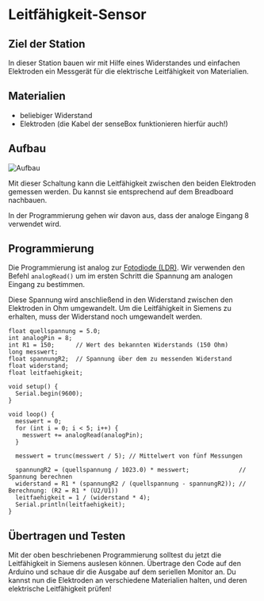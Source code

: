 # Leitfähigkeit-Sensor

## Ziel der Station
In dieser Station bauen wir mit Hilfe eines Widerstandes und einfachen Elektroden ein Messgerät für die elektrische Leitfähigkeit von Materialien.

## Materialien
- beliebiger Widerstand
- Elektroden (die Kabel der senseBox funktionieren hierfür auch!)

## Aufbau
![Aufbau](https://raw.githubusercontent.com/sensebox/resources/master/images/edu/aufbau_leitfaehigkeit.jpg)

Mit dieser Schaltung kann die Leitfähigkeit zwischen den beiden Elektroden gemessen werden.
Du kannst sie entsprechend auf dem Breadboard nachbauen.

In der Programmierung gehen wir davon aus, dass der analoge Eingang 8 verwendet wird.

## Programmierung
Die Programmierung ist analog zur [Fotodiode (LDR)](ldr.md).
Wir verwenden den Befehl `analogRead()` um im ersten Schritt die Spannung am analogen Eingang zu bestimmen.

Diese Spannung wird anschließend in den Widerstand zwischen den Elektroden in Ohm umgewandelt.
Um die Leitfähigkeit in Siemens zu erhalten, muss der Widerstand noch umgewandelt werden.

```arduino
float quellspannung = 5.0;
int analogPin = 8;
int R1 = 150;      // Wert des bekannten Widerstands (150 Ohm)
long messwert;
float spannungR2;  // Spannung über dem zu messenden Widerstand
float widerstand;
float leitfaehigkeit;

void setup() {
  Serial.begin(9600);
}

void loop() {
  messwert = 0;
  for (int i = 0; i < 5; i++) {
    messwert += analogRead(analogPin);
  }

  messwert = trunc(messwert / 5); // Mittelwert von fünf Messungen

  spannungR2 = (quellspannung / 1023.0) * messwert;              // Spannung berechnen
  widerstand = R1 * (spannungR2 / (quellspannung - spannungR2)); // Berechnung: (R2 = R1 * (U2/U1))
  leitfaehigkeit = 1 / (widerstand * 4);
  Serial.println(leitfaehigkeit);
}
```

## Übertragen und Testen
Mit der oben beschriebenen Programmierung solltest du jetzt die Leitfähigkeit in Siemens auslesen können.
Übertrage den Code auf den Arduino und schaue dir die Ausgabe auf dem seriellen Monitor an.
Du kannst nun die Elektroden an verschiedene Materialien halten, und deren elektrische Leitfähigkeit prüfen!
